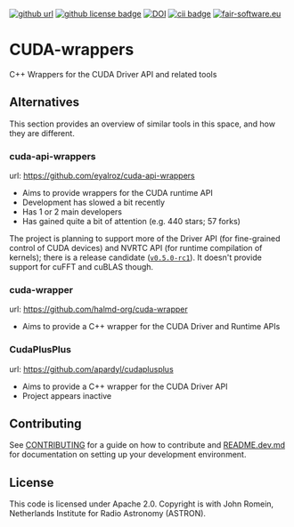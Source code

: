 [![github url](https://img.shields.io/badge/github-url-000.svg?logo=github&labelColor=gray&color=blue)](https://github.com/nlesc-recruit/CUDA-wrappers)
[![github license badge](https://img.shields.io/github/license/nlesc-recruit/CUDA-wrappers)](https://github.com/nlesc-recruit/CUDA-wrappers)
[![DOI](https://zenodo.org/badge/424944643.svg)](https://zenodo.org/badge/latestdoi/424944643)
[![cii badge](https://bestpractices.coreinfrastructure.org/projects/5686/badge)](https://bestpractices.coreinfrastructure.org/projects/5686)
[![fair-software.eu](https://img.shields.io/badge/fair--software.eu-%E2%97%8F%20%20%E2%97%8F%20%20%E2%97%8B%20%20%E2%97%8F%20%20%E2%97%8F-orange)](https://fair-software.eu)

# CUDA-wrappers

C++ Wrappers for the CUDA Driver API and related tools

## Alternatives

This section provides an overview of similar tools in this space, and how they are different.

### cuda-api-wrappers

url: https://github.com/eyalroz/cuda-api-wrappers

- Aims to provide wrappers for the CUDA runtime API
- Development has slowed a bit recently
- Has 1 or 2 main developers
- Has gained quite a bit of attention (e.g. 440 stars; 57 forks)

The project is planning to support more of the Driver API (for fine-grained control of CUDA devices) and NVRTC API (for runtime compilation of kernels); there is a release candidate ([`v0.5.0-rc1`](https://github.com/eyalroz/cuda-api-wrappers/tree/v0.5.0-rc1)). It doesn't provide support for cuFFT and cuBLAS though.

### cuda-wrapper

url: https://github.com/halmd-org/cuda-wrapper

- Aims to provide a C++ wrapper for the CUDA Driver and Runtime APIs

### CudaPlusPlus

url: https://github.com/apardyl/cudaplusplus

- Aims to provide a C++ wrapper for the CUDA Driver API
- Project appears inactive

## Contributing

See [CONTRIBUTING](CONTRIBUTING.md) for a guide on how to contribute and [README.dev.md](README.dev.md) for documentation on setting up your development environment.

## License

This code is licensed under Apache 2.0. Copyright is with John Romein, Netherlands Institute for Radio Astronomy (ASTRON).
